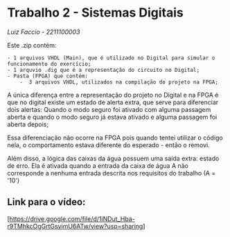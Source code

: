 # Trabalho 2 - Sistemas Digitais
*Luiz Faccio - 2211100003*

Este .zip contém:

    - 1 arquivos VHDL (Main), que é utilizado no Digital para simular o funcionamento do exercício;
    - 1 arquvio .dig que é a representação do circuito no Digital;
    - Pasta (FPGA) que contém:
        -  3 arquivos VHDL, utilizados na compilação do projeto na FPGA;

A única diferença entre a representação do projeto no Digital e na FPGA é que no digital existe um estado de alerta extra, que serve para diferenciar dois alertas: 
    Quando o modo seguro foi ativado com alguma passagem aberta e
    quando o modo seguro já estava ativado e alguma passagem foi aberta depois;

Essa diferenciação não ocorre na FPGA pois quando tentei utilizar o código nela, o comportamento estava diferente do esperado - então o removi.

Além disso, a lógica das caixas da água possuem uma saída extra: estado de erro. Ela é ativada quando a entrada da caixa de água A não corresponde a nenhuma entrada descrita nos requisitos do trabalho (A = '10')

## Link para o vídeo:

[https://drive.google.com/file/d/1iNDut_Hba-r9TMhkcOgGrtGsvimU6ATw/view?usp=sharing]